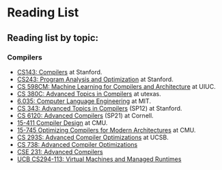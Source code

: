 # Reading List

## Reading list by topic:

### Compilers

* [CS143: Compilers](https://web.stanford.edu/class/cs143/) at Stanford.
* [CS243: Program Analysis and Optimization](https://suif.stanford.edu/~courses/cs243/) at Stanford.
* [CS 598CM: Machine Learning for Compilers and Architecture](https://charithm.web.illinois.edu/cs598cm/fa2021/#) at UIUC.
* [CS 380C: Advanced Topics in Compilers](cs.utexas.edu/~pingali/CS380C/2019/index.html) at utexas.
* [6.035: Computer Language Engineering](http://6.035.scripts.mit.edu/fa18/schedule.html) at MIT.
* [CS 343: Advanced Topics in Compilers](http://web.stanford.edu/class/cs343/2012-index.html) (SP12) at Stanford.
* [CS 6120: Advanced Compilers](https://www.cs.cornell.edu/courses/cs6120/2022sp/schedule/) (SP21) at Cornell.
* [15-411 Compiler Design](https://www.cs.cmu.edu/~janh/courses/411/18/index.html) at CMU.
* [15-745 Optimizing Compilers for Modern Architectures](https://www.cs.cmu.edu/afs/cs/academic/class/15745-s19/www/index.html) at CMU.
* [CS 293S: Advanced Compiler Optimizations](https://sites.cs.ucsb.edu/~yufeiding/cs293s/schedule.html) at UCSB.
* [CS 738: Advanced Compiler Optimizations](https://karkare.github.io/cs738/) 
* [CSE 231: Advanced Compilers](https://cseweb.ucsd.edu/classes/fa12/cse231-a/)
* [UCB CS294-113: Virtual Machines and Managed Runtimes](http://www.wolczko.com/CS294/) 

